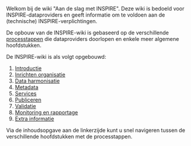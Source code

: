 Welkom bij de wiki "Aan de slag met INSPIRE".
Deze wiki is bedoeld voor INSPIRE-dataproviders en geeft informatie om te voldoen aan de (technische) INSPIRE-verplichtingen.

De opbouw van de INSPIRE-wiki is gebaseerd op de verschillende [processtappen](https://geonovum.github.io/inspire-wiki/#processtappen) die dataproviders doorlopen en enkele meer algemene hoofdstukken.

De INSPIRE-wiki is als volgt opgebouwd:
1. [Introductie](https://geonovum.github.io/inspire-wiki/#introductie)
2. [Inrichten organisatie](https://geonovum.github.io/inspire-wiki/#inrichten-organisatie)
3. [Data harmonisatie](https://geonovum.github.io/inspire-wiki/#dataharmonisatie)
4. [Metadata](https://geonovum.github.io/inspire-wiki/#metadata)
5. [Services](https://geonovum.github.io/inspire-wiki/#services)
6. [Publiceren](https://geonovum.github.io/inspire-wiki/#publiceren)
7. [Validatie](https://geonovum.github.io/inspire-wiki/#validatie)
8. [Monitoring en rapportage](https://geonovum.github.io/inspire-wiki/#monitoring-en-rapportage)
9. [Extra informatie](https://geonovum.github.io/inspire-wiki/#extra-informatie)

Via de inhoudsopgave aan de linkerzijde kunt u snel navigeren tussen de verschillende hoofdstukken met de processtappen. 
